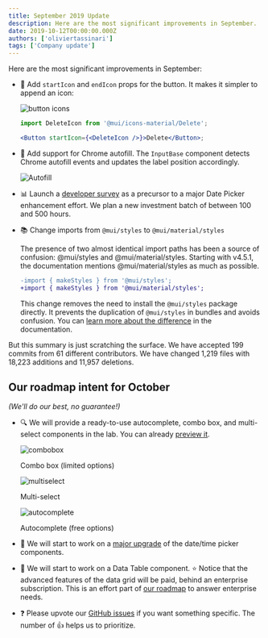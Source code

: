 ```yaml
---
title: September 2019 Update
description: Here are the most significant improvements in September.
date: 2019-10-12T00:00:00.000Z
authors: ['oliviertassinari']
tags: ['Company update']
---
```


Here are the most significant improvements in September:

- 💄 Add `startIcon` and `endIcon` props for the button. It makes it simpler to append an icon:

  ![button icons](/static/blog/september-2019-update/button-icon.png)

  ```jsx
  import DeleteIcon from '@mui/icons-material/Delete';

  <Button startIcon={<DeleteIcon />}>Delete</Button>;
  ```

- 🔐 Add support for Chrome autofill. The `InputBase` component detects Chrome autofill events and updates the label position accordingly.

  ![Autofill](/static/blog/september-2019-update/autofill.png)

- 📊 Launch a [developer survey](https://www.surveymonkey.com/r/5XHDL76) as a precursor to a major Date Picker enhancement effort. We plan a new investment batch of between 100 and 500 hours.

- 📚 Change imports from `@mui/styles` to `@mui/material/styles`

  The presence of two almost identical import paths has been a source of confusion: @mui/styles and @mui/material/styles.
  Starting with v4.5.1, the documentation mentions @mui/material/styles as much as possible.

  ```diff
  -import { makeStyles } from '@mui/styles';
  +import { makeStyles } from '@mui/material/styles';
  ```

  This change removes the need to install the `@mui/styles` package directly.
  It prevents the duplication of `@mui/styles` in bundles and avoids confusion.
  You can [learn more about the difference](https://mui.com/styles/basics/#material-ui-core-styles-vs-material-ui-styles) in the documentation.

But this summary is just scratching the surface. We have accepted 199 commits from 61 different contributors. We have changed 1,219 files with 18,223 additions and 11,957 deletions.

## Our roadmap intent for October

_(We'll do our best, no guarantee!)_

- 🔍 We will provide a ready-to-use autocomplete, combo box, and multi-select components in the lab. You can already [preview it](https://deploy-preview-17037--material-ui.netlify.app/components/autocomplete/).

  ![combobox](/static/blog/september-2019-update/combobox.png)
  <p class="blog-description">Combo box (limited options)</p>

  ![multiselect](/static/blog/september-2019-update/multiselect.png)
  <p class="blog-description">Multi-select</p>

  ![autocomplete](/static/blog/september-2019-update/autocomplete.png)
  <p class="blog-description">Autocomplete (free options)</p>

- 📅 We will start to work on a [major upgrade](https://github.com/mui/material-ui-pickers/issues/1293) of the date/time picker components.

- 🧮 We will start to work on a Data Table component.
  ⭐️ Notice that the advanced features of the data grid will be paid, behind an enterprise subscription. This is an effort part of [our roadmap](/discover-more/roadmap/) to answer enterprise needs.

- ❓ Please upvote our [GitHub issues](https://github.com/mui/material-ui/issues) if you want something specific. The number of 👍 helps us to prioritize.
